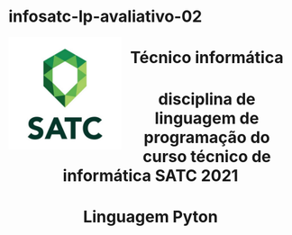 # infosatc-lp-avaliativo-02


<img  align="left" width="200" height="200" src="foto1.jpg">

<h1 align="center">Técnico informática </h1>


<h1 align="center">disciplina de linguagem de programação do curso técnico de informática SATC 2021</h1>

<h1 align="center">Linguagem Pyton</h1>
 
